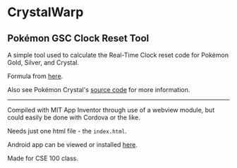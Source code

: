 
# CrystalWarp

## Pokémon GSC Clock Reset Tool

A simple tool used to calculate the Real-Time Clock reset code for Pokémon Gold, Silver, and Crystal.

Formula from [here](https://gamefaqs.gamespot.com/gbc/198308-pokemon-gold-version/faqs/12550).

Also see Pokémon Crystal's [source code](https://github.com/pret/pokecrystal/blob/master/engine/rtc/reset_password.asm) for more information.

---

Compiled with MIT App Inventor through use of a webview module, but could easily be done with Cordova or the like.

Needs just one html file - the `index.html`.

Android app can be viewed or installed [here](https://play.google.com/store/apps/details?id=appinventor.ai_pgattic.gscrtcreset).

Made for CSE 100 class.

